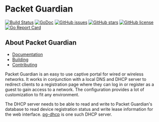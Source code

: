# Packet Guardian

[![Build Status](https://travis-ci.org/packet-guardian/packet-guardian.svg?branch=develop)](https://travis-ci.org/packet-guardian/packet-guardian)
[![GoDoc](https://godoc.org/github.com/packet-guardian/packet-guardian/src?status.svg)](https://godoc.org/github.com/packet-guardian/packet-guardian/src)
[![GitHub issues](https://img.shields.io/github/issues/packet-guardian/packet-guardian.svg)](https://github.com/packet-guardian/packet-guardian/issues)
[![GitHub stars](https://img.shields.io/github/stars/packet-guardian/packet-guardian.svg)](https://github.com/packet-guardian/packet-guardian/stargazers)
[![GitHub license](https://img.shields.io/badge/license-New%20BSD-blue.svg)](https://raw.githubusercontent.com/packet-guardian/packet-guardian/master/LICENSE)
[![Go Report Card](https://goreportcard.com/badge/github.com/packet-guardian/packet-guardian)](https://goreportcard.com/report/github.com/packet-guardian/packet-guardian)

## About Packet Guardian

- [Documentation](docs)
- [Building](docs/building.md)
- [Contributing](CONTRIBUTING.md)

Packet Guardian is an easy to use captive portal for wired or wireless networks.
It works in conjunction with a local DNS and DHCP server to redirect clients to
a registration page where they can log in or register as a guest to gain access
to a network. The configuration provides a lot of customization to fit any
environment.

The DHCP server needs to be able to read and write to Packet Guardian's database
to read device registration status and write lease information for the web
interface. [pg-dhcp](https://github.com/packet-guardian/pg-dhcp) is one such
DHCP server.
